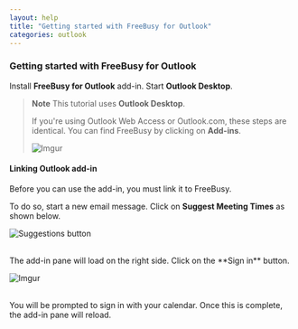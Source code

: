 ```yaml
---
layout: help
title: "Getting started with FreeBusy for Outlook"
categories: outlook
---
```


### Getting started with FreeBusy for Outlook

Install **FreeBusy for Outlook** add-in.
Start **Outlook Desktop**.

> **Note**
> This tutorial uses **Outlook Desktop**.
> 
> If you're using Outlook Web Access or Outlook.com, these steps are identical.
> You can find FreeBusy by clicking on **Add-ins**.
> 
> ![Imgur](http://i.imgur.com/bFdOANU.png)


#### Linking Outlook add-in

Before you can use the add-in, you must link it to FreeBusy.

To do so, start a new email message.
Click on **Suggest Meeting Times** as shown below.

![Suggestions button](http://i.imgur.com/sqlmlWy.png)

<br>
The add-in pane will load on the right side.
Click on the **Sign in** button.

![Imgur](http://i.imgur.com/LWtJCoo.png)

<br>
You will be prompted to sign in with your calendar.
Once this is complete, the add-in pane will reload.